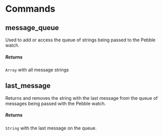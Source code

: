 # Commands

## message_queue           

Used to add or access the queue of strings being passed to the Pebble watch.

##### Returns

`Array` with all message strings

## last_message           

Returns and removes the string with the last message from the queue of messages being passed with the Pebble watch.

##### Returns

`String` with the last message on the queue.
